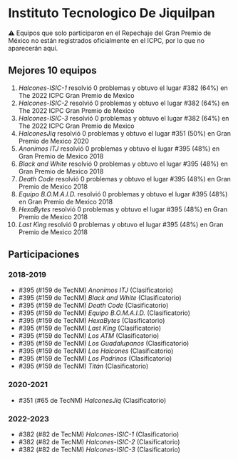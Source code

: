 # Instituto Tecnologico De Jiquilpan

:warning: Equipos que solo participaron en el Repechaje del Gran Premio de México no están registrados oficialmente en el ICPC, por lo que no aparecerán aquí.

## Mejores 10 equipos

1. _Halcones-ISIC-1_ resolvió 0 problemas y obtuvo el lugar #382 (64%) en The 2022 ICPC Gran Premio de Mexico
1. _Halcones-ISIC-2_ resolvió 0 problemas y obtuvo el lugar #382 (64%) en The 2022 ICPC Gran Premio de Mexico
1. _Halcones-ISIC-3_ resolvió 0 problemas y obtuvo el lugar #382 (64%) en The 2022 ICPC Gran Premio de Mexico
1. _HalconesJiq_ resolvió 0 problemas y obtuvo el lugar #351 (50%) en Gran Premio de Mexico 2020
1. _Anonimos ITJ_ resolvió 0 problemas y obtuvo el lugar #395 (48%) en Gran Premio de Mexico 2018
1. _Black and White_ resolvió 0 problemas y obtuvo el lugar #395 (48%) en Gran Premio de Mexico 2018
1. _Death Code_ resolvió 0 problemas y obtuvo el lugar #395 (48%) en Gran Premio de Mexico 2018
1. _Equipo B.O.M.A.I.D._ resolvió 0 problemas y obtuvo el lugar #395 (48%) en Gran Premio de Mexico 2018
1. _HexaBytes_ resolvió 0 problemas y obtuvo el lugar #395 (48%) en Gran Premio de Mexico 2018
1. _Last King_ resolvió 0 problemas y obtuvo el lugar #395 (48%) en Gran Premio de Mexico 2018

## Participaciones

### 2018-2019

- #395 (#159 de TecNM) _Anonimos ITJ_ (Clasificatorio)
- #395 (#159 de TecNM) _Black and White_ (Clasificatorio)
- #395 (#159 de TecNM) _Death Code_ (Clasificatorio)
- #395 (#159 de TecNM) _Equipo B.O.M.A.I.D._ (Clasificatorio)
- #395 (#159 de TecNM) _HexaBytes_ (Clasificatorio)
- #395 (#159 de TecNM) _Last King_ (Clasificatorio)
- #395 (#159 de TecNM) _Los ATM_ (Clasificatorio)
- #395 (#159 de TecNM) _Los Guadalupanos_ (Clasificatorio)
- #395 (#159 de TecNM) _Los Halcones_ (Clasificatorio)
- #395 (#159 de TecNM) _Los Padrinos_ (Clasificatorio)
- #395 (#159 de TecNM) _Titán_ (Clasificatorio)

### 2020-2021

- #351 (#65 de TecNM) _HalconesJiq_ (Clasificatorio)

### 2022-2023

- #382 (#82 de TecNM) _Halcones-ISIC-1_ (Clasificatorio)
- #382 (#82 de TecNM) _Halcones-ISIC-2_ (Clasificatorio)
- #382 (#82 de TecNM) _Halcones-ISIC-3_ (Clasificatorio)



